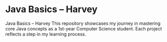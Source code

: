 # Java Basics – Harvey
Java Basics – Harvey
This repository showcases my journey in mastering core Java concepts as a 1st-year Computer Science student. Each project reflects a step in my learning process.

